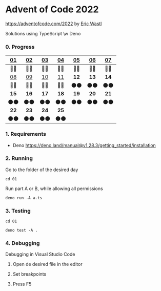 # Advent of Code 2022

https://adventofcode.com/2022 by [Eric Wastl](http://was.tl/)

Solutions using TypeScript \w Deno

### 0. Progress

| [01](https://adventofcode.com/2022/day/1) | [02](https://adventofcode.com/2022/day/2) | [03](https://adventofcode.com/2022/day/3)  | [04](https://adventofcode.com/2022/day/4)  | [05](https://adventofcode.com/2022/day/5) | [06](https://adventofcode.com/2022/day/6) | [07](https://adventofcode.com/2022/day/7) |
| :---------------------------------------: | :---------------------------------------: | :----------------------------------------: | :----------------------------------------: | :---------------------------------------: | :---------------------------------------: | :---------------------------------------: |
|                   💫️💫️                    |                   💫️💫️                    |                    💫️💫️                    |                    💫️💫️                    |                   💫️💫️                    |                   💫️💫️                    |                   💫️💫️                    |
| [08](https://adventofcode.com/2022/day/8) | [09](https://adventofcode.com/2022/day/9) | [10](https://adventofcode.com/2022/day/10) | [11](https://adventofcode.com/2022/day/11) |                  **12**                   |                  **13**                   |                  **14**                   |
|                   💫️💫️                    |                   💫️💫️                    |                    💫️💫️                    |                    💫️💫️                    |                   🌑️🌑️                    |                   🌑️🌑️                    |                   🌑️🌑️                    |
|                  **15**                   |                  **16**                   |                   **17**                   |                   **18**                   |                  **19**                   |                  **20**                   |                  **21**                   |
|                   🌑️🌑️                    |                   🌑️🌑️                    |                    🌑️🌑️                    |                    🌑️🌑️                    |                   🌑️🌑️                    |                   🌑️🌑️                    |                   🌑️🌑️                    |
|                  **22**                   |                  **23**                   |                   **24**                   |                   **25**                   |                                           |                                           |                                           |
|                   🌑️🌑️                    |                   🌑️🌑️                    |                    🌑️🌑️                    |                    🌑️🌑️                    |                                           |                                           |                                           |

### 1. Requirements

- Deno https://deno.land/manual@v1.28.3/getting_started/installation

### 2. Running

Go to the folder of the desired day

`cd 01`

Run part A or B, while allowing all permissions

`deno run -A a.ts`

### 3. Testing

`cd 01`

`deno test -A .`

### 4. Debugging

Debugging in Visual Studio Code

1. Open de desired file in the editor

2. Set breakpoints

3. Press F5
